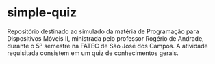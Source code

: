 # simple-quiz
Repositório destinado ao simulado da matéria de Programação para Dispositivos Móveis II, ministrada pelo professor Rogério de Andrade, durante o 5º semestre na FATEC de São José dos Campos. A atividade requisitada consistem em um quiz de conhecimentos gerais.
